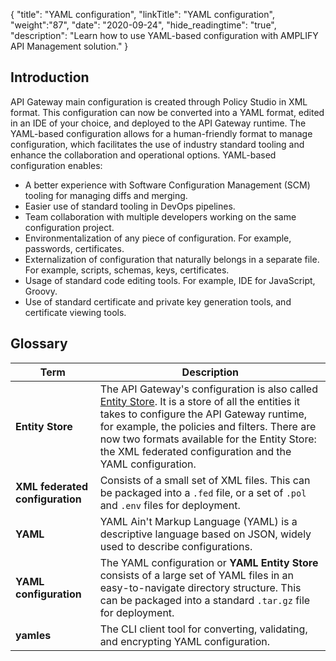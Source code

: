 {
    "title": "YAML configuration",
    "linkTitle": "YAML configuration",
    "weight":"87",
    "date": "2020-09-24",
    "hide_readingtime": "true",
    "description": "Learn how to use YAML-based configuration with AMPLIFY API Management solution."
}

## Introduction

API Gateway main configuration is created through Policy Studio in XML format. This configuration can now be converted into a YAML format, edited in an IDE of your choice, and deployed to the API Gateway runtime. The YAML-based configuration allows for a human-friendly format to manage configuration, which facilitates the use of industry standard tooling and enhance the collaboration and operational options. YAML-based configuration enables:

* A better experience with Software Configuration Management (SCM) tooling for managing diffs and merging.
* Easier use of standard tooling in DevOps pipelines.
* Team collaboration with multiple developers working on the same configuration project.
* Environmentalization of any piece of configuration. For example, passwords, certificates.
* Externalization of configuration that naturally belongs in a separate file. For example, scripts, schemas, keys, certificates.
* Usage of standard code editing tools. For example, IDE for JavaScript, Groovy.
* Use of standard certificate and private key generation tools, and certificate viewing tools.

## Glossary

| Term             | Description |
| ---------------- | ----------- |
| **Entity Store** | The API Gateway's configuration is also called [Entity Store](/docs/apigtw_devguide/entity_store/). It is a store of all the entities it takes to configure the API Gateway runtime, for example, the policies and filters. There are now two formats available for the Entity Store: the XML federated configuration and the YAML configuration. |
| **XML federated configuration** | Consists of a small set of XML files. This can be packaged into a `.fed` file, or a set of `.pol` and `.env` files for deployment. |
| **YAML** | YAML Ain't Markup Language (YAML) is a descriptive language based on JSON, widely used to describe configurations. |
| **YAML configuration** | The YAML configuration or **YAML Entity Store** consists of a large set of YAML files in an easy-to-navigate directory structure. This can be packaged into a standard `.tar.gz` file for deployment.
| **yamles** | The CLI client tool for converting, validating, and encrypting YAML configuration. |
